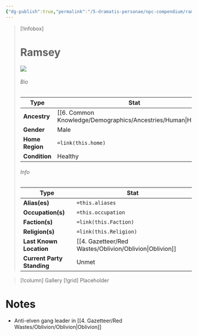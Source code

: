 ```yaml
---
{"dg-publish":true,"permalink":"/5-dramatis-personae/npc-compendium/ramsey/","noteIcon":""}
---
```



> [!infobox]
> # Ramsey
> ![](https://i.imgur.com/QI1uUwF.png)
> ###### Bio
> Type |  Stat |
> ---|---|
> **Ancestry** | [[6. Common Knowledge/Demographics/Ancestries/Human\|Human]] |
> **Gender** | Male |
> **Home Region** | `=link(this.home)` |
> **Condition** | Healthy |
> ###### Info
> Type |  Stat |
> ---|---|
> **Alias(es)** | `=this.aliases` |
> **Occupation(s)** | `=this.occupation` |
> **Faction(s)** | `=link(this.Faction)` |
> **Religion(s)** | `=link(this.Religion)` |
> **Last Known Location** | [[4. Gazetteer/Red Wastes/Oblivion/Oblivion\|Oblivion]] |
> **Current Party Standing** | Unmet |

> [!column] Gallery 
> [!grid] 
> Placeholder

# Notes

- Anti-elven gang leader in [[4. Gazetteer/Red Wastes/Oblivion/Oblivion\|Oblivion]] 

